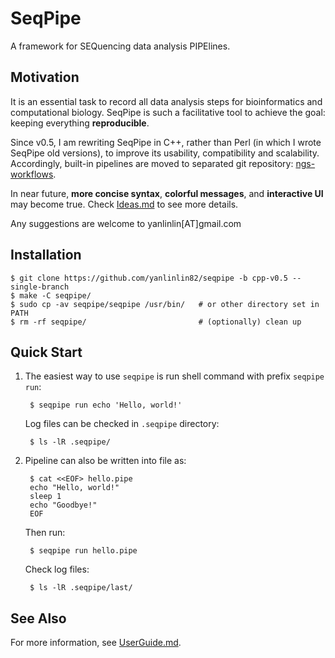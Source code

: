 # SeqPipe

A framework for SEQuencing data analysis PIPElines.

## Motivation

It is an essential task to record all data analysis steps for bioinformatics and computational biology. SeqPipe is such a facilitative tool to achieve the goal: keeping everything **reproducible**.

Since v0.5, I am rewriting SeqPipe in C++, rather than Perl (in which I wrote SeqPipe old versions), to improve its usability, compatibility and scalability. Accordingly, built-in pipelines are moved to separated git repository: [ngs-workflows](https://github.com/yanlinlin82/ngs-workflows).

In near future, **more concise syntax**, **colorful messages**, and **interactive UI** may become true. Check [Ideas.md](Ideas.md) to see more details.

Any suggestions are welcome to yanlinlin[AT]gmail.com

## Installation

    $ git clone https://github.com/yanlinlin82/seqpipe -b cpp-v0.5 --single-branch
    $ make -C seqpipe/
    $ sudo cp -av seqpipe/seqpipe /usr/bin/   # or other directory set in PATH
    $ rm -rf seqpipe/                         # (optionally) clean up

## Quick Start

1. The easiest way to use `seqpipe` is run shell command with prefix `seqpipe run`:

        $ seqpipe run echo 'Hello, world!'

    Log files can be checked in `.seqpipe` directory:

        $ ls -lR .seqpipe/

2. Pipeline can also be written into file as:

        $ cat <<EOF> hello.pipe
        echo "Hello, world!"
        sleep 1
        echo "Goodbye!"
        EOF

    Then run:

        $ seqpipe run hello.pipe

    Check log files:

        $ ls -lR .seqpipe/last/

## See Also

For more information, see [UserGuide.md](UserGuide.md).
